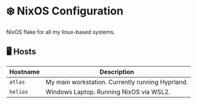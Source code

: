 # ❄️ NixOS Configuration

NixOS flake for all my linux-based systems.

## 🖥️ Hosts

| Hostname | Description                                      |
| -------- | ------------------------------------------------ |
| `atlas`  | My main workstation. Currently running Hyprland. |
| `helios` | Windows Laptop. Running NixOS via WSL2.          |
